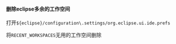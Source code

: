 #### 删除eclipse多余的工作空间

打开`${eclipse}/configuration\.settings/org.eclipse.ui.ide.prefs`

将`RECENT_WORKSPACES`无用的工作空间删除